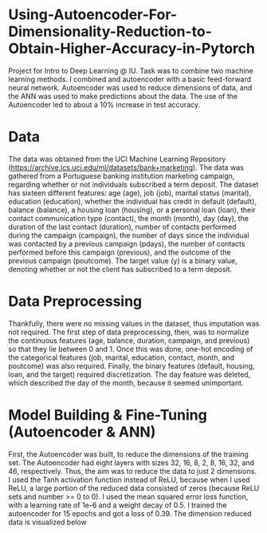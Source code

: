 # Using-Autoencoder-For-Dimensionality-Reduction-to-Obtain-Higher-Accuracy-in-Pytorch
Project for Intro to Deep Learning @ IU. Task was to combine two machine learning methods. I combined and autoencoder with a basic feed-forward neural network. Autoencoder was used to reduce dimensions of data, and the ANN was used to make predictions about the data. The use of the Autoencoder led to about a 10% increase in test accuracy.

# Data

The data was obtained from the UCI Machine Learning Repository (https://archive.ics.uci.edu/ml/datasets/bank+marketing). The data was gathered from a Portuguese banking institution marketing campaign, regarding whether or not individuals subscribed a term deposit. The dataset has sixteen different features: age (age), job (job), marital status (marital), education (education), whether the individual has credit in default (default), balance (balance), a housing loan (housing), or a personal loan (loan), their contact communication type (contact), the month (month), day (day), the duration of the last contact (duration), number of contacts performed during the campaign (campaign), the number of days since the individual was contacted by a previous campaign (pdays), the number of contacts performed before this campaign (previous), and the outcome of the previous campaign (poutcome). The target value (y) is a binary value, denoting whether or not the client has subscribed to a term deposit. 

# Data Preprocessing

Thankfully, there were no missing values in the dataset, thus imputation was not required. The first step of data preprocessing, then, was to normalize the continuous features (age, balance, duration, campaign, and previous) so that they lie between 0 and 1. Once this was done, one-hot encoding of the categorical features (job, marital, education, contact, month, and poutcome) was also required. Finally, the binary features (default, housing, loan, and the target) required discretization. The day feature was deleted, which described the day of the month, because it seemed unimportant. 

# Model Building & Fine-Tuning (Autoencoder & ANN)

First, the Autoencoder was built, to reduce the dimensions of the training set. The Autoencoder had eight layers with sizes 32, 16, 8, 2, 8, 16, 32, and 46, respectively. Thus, the aim was to reduce the data to just 2 dimensions. I used the Tanh activation function instead of ReLU, because when I used ReLU, a large portion of the reduced data consisted of zeros (because ReLU sets and number >= 0 to 0). I used the mean squared error loss function, with a learning rate of 1e-6 and a weight decay of 0.5. I trained the autoencoder for 15 epochs and got a loss of 0.39. The dimension reduced data is visualized below

